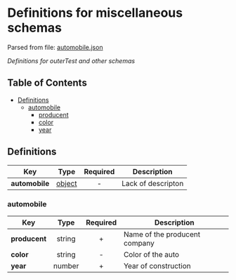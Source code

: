 # __Definitions for miscellaneous schemas__
Parsed from file: [automobile.json](https://github.com/McCastles/JMC/blob/master/examples/outer/definitions/automobile.json)

_Definitions for outerTest and other schemas_
## Table of Contents
* [Definitions](#definitions)
	* [automobile](#automobile)
		* [producent](#automobile)
		* [color](#automobile)
		* [year](#automobile)
## __Definitions__

|Key|Type|Required|Description|
|-|:-:|:-:|-|
|__automobile__|[object](#automobile)|-|Lack of descripton|
### __automobile__

|Key|Type|Required|Description|
|-|:-:|:-:|-|
|__producent__|string|+|Name of the producent company|
|__color__|string|-|Color of the auto|
|__year__|number|+|Year of construction|